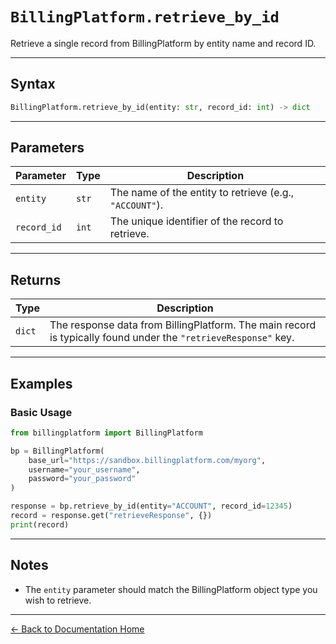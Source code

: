 # `BillingPlatform.retrieve_by_id`

Retrieve a single record from BillingPlatform by entity name and record ID.

---

## Syntax

```python
BillingPlatform.retrieve_by_id(entity: str, record_id: int) -> dict
```

---

## Parameters

| Parameter    | Type   | Description                                              |
|--------------|--------|----------------------------------------------------------|
| `entity`     | `str`  | The name of the entity to retrieve (e.g., `"ACCOUNT"`).  |
| `record_id`  | `int`  | The unique identifier of the record to retrieve.         |

---

## Returns

| Type   | Description |
|--------|-------------|
| `dict` | The response data from BillingPlatform. The main record is typically found under the `"retrieveResponse"` key. |

---

## Examples

### Basic Usage

```python
from billingplatform import BillingPlatform

bp = BillingPlatform(
    base_url="https://sandbox.billingplatform.com/myorg",
    username="your_username",
    password="your_password"
)

response = bp.retrieve_by_id(entity="ACCOUNT", record_id=12345)
record = response.get("retrieveResponse", {})
print(record)
```

---

## Notes

- The `entity` parameter should match the BillingPlatform object type you wish to retrieve.

---

[← Back to Documentation Home](README.md)